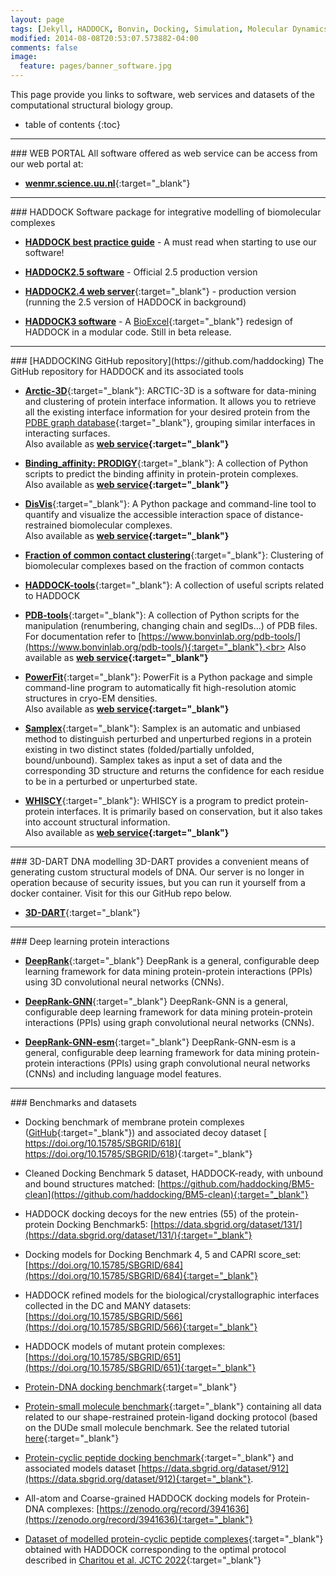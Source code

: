 ```yaml
---
layout: page
tags: [Jekyll, HADDOCK, Bonvin, Docking, Simulation, Molecular Dynamics, Structural Biology, Computational Biology, Modelling, Protein Structure]
modified: 2014-08-08T20:53:07.573882-04:00
comments: false
image:
  feature: pages/banner_software.jpg
---
```


This page provide you links to software, web services and datasets of the computational structural biology group.

* table of contents
{:toc}

<HR>
### WEB PORTAL
  All software offered as web service can be access from our web portal at:
   
   * [**wenmr.science.uu.nl**](https://wenmr.science.uu.nl){:target="_blank"}

<HR>
### HADDOCK
  Software package for integrative modelling of biomolecular complexes
  
  * [**HADDOCK best practice guide**](/software/bpg) - A must read when starting to use our software!
  
  * [**HADDOCK2.5 software**](/software/haddock2.5/) - Official 2.5 production version

  * [**HADDOCK2.4 web server**](https://wenmr.science.uu.nl/haddock2.4/){:target="_blank"} - production version (running the 2.5 version of HADDOCK in background)
  
  * [**HADDOCK3 software**](/software/haddock3) - A [BioExcel](https://www.bioexcel.eu){:target="_blank"} redesign of HADDOCK in a modular code. Still in beta release.

<HR>
### [HADDOCKING GitHub repository](https://github.com/haddocking)
  The GitHub repository for HADDOCK and its associated tools

  * [**Arctic-3D**](https://github.com/haddocking/arctic3d){:target="_blank"}:
    ARCTIC-3D is a software for data-mining and clustering of protein interface information. 
    It allows you to retrieve all the existing interface information for your desired protein from 
    the [PDBE graph database](https://www.ebi.ac.uk/pdbe/pdbe-kb/){:target="_blank"}, grouping similar interfaces in interacting surfaces.<br>
    Also available as **[web service](https://wenmr.science.uu.nl/arctic3d){:target="_blank"}**

  * [**Binding_affinity: PRODIGY**](https://github.com/haddocking/binding_affinity){:target="_blank"}:
    A collection of Python scripts to predict the binding affinity in protein-protein complexes.<br>
    Also available as **[web service](https://wenmr.science.uu.nl/prodigy){:target="_blank"}**

  * [**DisVis**](https://github.com/haddocking/disvis){:target="_blank"}:
    A Python package and command-line tool to quantify and visualize the accessible interaction space of distance-restrained biomolecular complexes.<br>
    Also available as **[web service](https://wenmr.science.uu.nl/disvis){:target="_blank"}**

  * [**Fraction of common contact clustering**](https://github.com/haddocking/fcc){:target="_blank"}:
    Clustering of biomolecular complexes based on the fraction of common contacts

  * [**HADDOCK-tools**](https://github.com/haddocking/haddock-tools){:target="_blank"}:
    A collection of useful scripts related to HADDOCK

  * [**PDB-tools**](https://github.com/haddocking/pdb-tools){:target="_blank"}:
    A collection of Python scripts for the manipulation (renumbering, changing chain and segIDs...) of PDB files.
    For documentation refer to [https://www.bonvinlab.org/pdb-tools/](https://www.bonvinlab.org/pdb-tools/){:target="_blank"}.<br>
    Also available as **[web service](https://wenmr.science.uu.nl/pdbtools){:target="_blank"}**

  * [**PowerFit**](https://github.com/haddocking/powerfit){:target="_blank"}:
    PowerFit is a Python package and simple command-line program to automatically fit high-resolution atomic structures in cryo-EM densities.<br>
    Also available as **[web service](https://alcazar.science.uu.nl/services/POWERFIT){:target="_blank"}**

  * [**Samplex**](https://github.com/haddocking/samplex){:target="_blank"}:
    Samplex is an automatic and unbiased method to distinguish perturbed and unperturbed regions in a protein existing 
    in two distinct states (folded/partially unfolded, bound/unbound). Samplex takes as input a set of data and the corresponding 
    3D structure and returns the confidence for each residue to be in a perturbed or unperturbed state.

  * [**WHISCY**](https://github.com/haddocking/whiscy){:target="_blank"}:
    WHISCY is a program to predict protein-protein interfaces. It is primarily based on conservation, 
    but it also takes into account structural information.<br>
    Also available as **[web service](https://wenmr.science.uu.nl/whiscy){:target="_blank"}**

<HR>
### 3D-DART DNA modelling
  3D-DART provides a convenient means of generating custom structural models of DNA. Our server is no longer in operation because of security issues, but you can run it yourself from a docker container. Visit for this our GitHub repo below.

  * [**3D-DART**](https://github.com/haddocking/3D-DART-server/){:target="_blank"}

<HR>
### Deep learning protein interactions

  * [**DeepRank**](https://github.com/DeepRank/deeprank){:target="_blank"}
  DeepRank is a general, configurable deep learning framework for data mining protein-protein interactions (PPIs) using 3D convolutional neural networks (CNNs).
  
  * [**DeepRank-GNN**](https://github.com/DeepRank/Deeprank-GNN){:target="_blank"}
  DeepRank-GNN is a general, configurable deep learning framework for data mining protein-protein interactions (PPIs) using graph convolutional neural networks (CNNs).
  
  * [**DeepRank-GNN-esm**](https://github.com/haddocking/DeepRank-GNN-esm){:target="_blank"}
  DeepRank-GNN-esm is a general, configurable deep learning framework for data mining protein-protein interactions (PPIs) using graph convolutional neural networks (CNNs) and including language model features.

<HR>
### Benchmarks and datasets

* Docking benchmark of membrane protein complexes ([GitHub](https://github.com/haddocking/MemCplxDB){:target="_blank"}) and associated decoy dataset [ https://doi.org/10.15785/SBGRID/618]( https://doi.org/10.15785/SBGRID/618){:target="_blank"}

* Cleaned Docking Benchmark 5 dataset, HADDOCK-ready, with unbound and bound structures matched: [https://github.com/haddocking/BM5-clean](https://github.com/haddocking/BM5-clean){:target="_blank"}

* HADDOCK docking decoys for the new entries (55) of the protein-protein Docking Benchmark5: [https://data.sbgrid.org/dataset/131/](https://data.sbgrid.org/dataset/131/){:target="_blank"}

* Docking models for Docking Benchmark 4, 5 and CAPRI score_set: [https://doi.org/10.15785/SBGRID/684](https://doi.org/10.15785/SBGRID/684){:target="_blank"}

* HADDOCK refined models for the biological/crystallographic interfaces collected in the DC and MANY datasets: [https://doi.org/10.15785/SBGRID/566](https://doi.org/10.15785/SBGRID/566){:target="_blank"}

* HADDOCK models of mutant protein complexes: [https://doi.org/10.15785/SBGRID/651](https://doi.org/10.15785/SBGRID/651){:target="_blank"}

* [Protein-DNA docking benchmark](https://github.com/haddocking/Prot-DNABenchmark){:target="_blank"}

* [Protein-small molecule benchmark](https://github.com/haddocking/shape-restrained-haddocking){:target="_blank"} containing all data related to our shape-restrained protein-ligand docking protocol (based on the DUDe small molecule benchmark. See the related tutorial [here](https://www.bonvinlab.org/education/HADDOCK24/shape-small-molecule/){:target="_blank"}

* [Protein-cyclic peptide docking benchmark](https://github.com/haddocking/cyclic-peptides){:target="_blank"} and associated models dataset [https://data.sbgrid.org/dataset/912](https://data.sbgrid.org/dataset/912){:target="_blank"}.

* All-atom and Coarse-grained HADDOCK docking models for Protein-DNA complexes: [https://zenodo.org/record/3941636](https://zenodo.org/record/3941636){:target="_blank"}

* [Dataset of modelled protein-cyclic peptide complexes](https://data.sbgrid.org/dataset/912/){:target="_blank"} obtained with HADDOCK corresponding to the optimal protocol described in  [Charitou et al. JCTC 2022](https://doi.org/10.1021/acs.jctc.2c00075){:target="_blank"}
